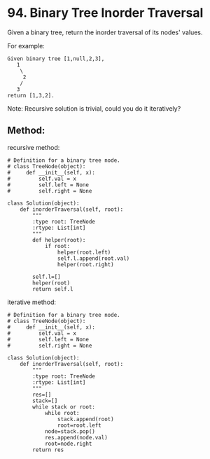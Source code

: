 # 94. Binary Tree Inorder Traversal

Given a binary tree, return the inorder traversal of its nodes' values.

For example:

    Given binary tree [1,null,2,3],
       1
        \
         2
        /
       3
    return [1,3,2].

Note: Recursive solution is trivial, could you do it iteratively?

## Method:

recursive method:

    # Definition for a binary tree node.
    # class TreeNode(object):
    #     def __init__(self, x):
    #         self.val = x
    #         self.left = None
    #         self.right = None
    
    class Solution(object):
        def inorderTraversal(self, root):
            """
            :type root: TreeNode
            :rtype: List[int]
            """
            def helper(root):
                if root:
                    helper(root.left)
                    self.l.append(root.val)
                    helper(root.right)
                        
            self.l=[]
            helper(root)
            return self.l
            
iterative method:
    
    # Definition for a binary tree node.
    # class TreeNode(object):
    #     def __init__(self, x):
    #         self.val = x
    #         self.left = None
    #         self.right = None
    
    class Solution(object):
        def inorderTraversal(self, root):
            """
            :type root: TreeNode
            :rtype: List[int]
            """
            res=[]
            stack=[]
            while stack or root:
                while root:
                    stack.append(root)
                    root=root.left
                node=stack.pop()
                res.append(node.val)
                root=node.right
            return res